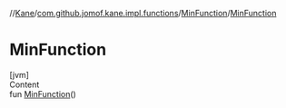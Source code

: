 //[Kane](../../index.md)/[com.github.jomof.kane.impl.functions](../index.md)/[MinFunction](index.md)/[MinFunction](-min-function.md)



# MinFunction  
[jvm]  
Content  
fun [MinFunction](-min-function.md)()  



